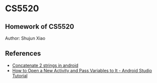 # CS5520
## Homework of CS5520

Author: Shujun Xiao

## References
* [Concatenate 2 strings in android](https://stackoverflow.com/questions/22828986/concatenate-2-strings-in-android)
* [How to Open a New Activity and Pass Variables to It - Android Studio Tutorial](https://www.youtube.com/watch?v=eL69kj-_Wvs&ab_channel=CodinginFlow)